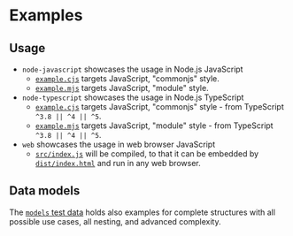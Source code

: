 # Examples

## Usage

* `node-javascript` showcases the usage in Node.js JavaScript
  * [`example.cjs`](node-javascript/example.cjs) targets JavaScript, "commonjs" style.
  * [`example.mjs`](node-javascript/example.mjs) targets JavaScript, "module" style.
* `node-typescript` showcases the usage in Node.js TypeScript
  * [`example.cjs`](node-typescript/example.cjs) targets JavaScript, "commonjs" style - from TypeScript `^3.8 || ^4 || ^5`.
  * [`example.mjs`](node-typescript/example.cjs) targets JavaScript, "module" style   - from TypeScript `^3.8 || ^4 || ^5`.
* `web` showcases the usage in web browser JavaScript
  * [`src/index.js`](web/src/index.js) will be compiled, to that it can be embedded by  
    [`dist/index.html`](web/dist/index.html) and run in any web browser.

## Data models

The [`models` test data](../tests/_data/models.js) holds also examples for complete structures
with all possible use cases, all nesting, and advanced complexity.
